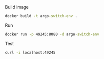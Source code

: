 Build image
```cmd
docker build -t argo-switch-env .
````

Run
```cmd
docker run -p 49245:8080 -d argo-switch-env
```

Test
```cmd
curl -i localhost:49245
```